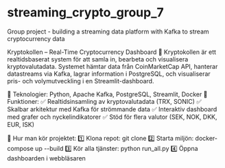 # streaming_crypto_group_7
Group project - building a streaming data platform with Kafka to stream cryptocurrency data

Kryptokollen – Real-Time Cryptocurrency Dashboard 🚀
Kryptokollen är ett realtidsbaserat system för att samla in, bearbeta och visualisera kryptovalutadata. Systemet hämtar data från CoinMarketCap API, hanterar datastreams via Kafka, lagrar information i PostgreSQL, och visualiserar pris- och volymutveckling i en Streamlit-dashboard.

📌 Teknologier: Python, Apache Kafka, PostgreSQL, Streamlit, Docker
📌 Funktioner:
✅ Realtidsinsamling av kryptovalutadata (TRX, SONIC)
✅ Skalbar arkitektur med Kafka för strömmande data
✅ Interaktiv dashboard med grafer och nyckelindikatorer
✅ Stöd för flera valutor (SEK, NOK, DKK, EUR, ISK)

🚀 Hur man kör projektet:
1️⃣ Klona repot: git clone <repo-url>
2️⃣ Starta miljön: docker-compose up --build
3️⃣ Kör alla tjänster: python run_all.py
4️⃣ Öppna dashboarden i webbläsaren
